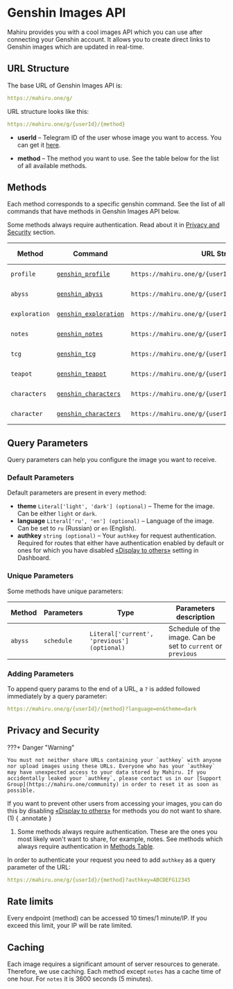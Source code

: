 # Genshin Images API

Mahiru provides you with a cool images API which you can use after connecting your Genshin account. It allows you to create direct links to Genshin images which are updated in real-time.

## URL Structure

The base URL of Genshin Images API is:
```yaml
https://mahiru.one/g/
```

URL structure looks like this:
```yaml
https://mahiru.one/g/{userId}/{method}
```

- **userId** – Telegram ID of the user whose image you want to access. You can get it [here](../dashboard/pages/settings/for-developers.md).

- **method** – The method you want to use. See the table below for the list of all available methods. 

## Methods

Each method corresponds to a specific genshin command. See the list of all commands that have methods in Genshin Images API below.

Some methods always require authentication. Read about it in [Privacy and Security](#privacy-and-security) section.

| Method        | Command                                                                   | URL Structure                                     | Requires authentication |
| ------------- | ------------------------------------------------------------------------- | ------------------------------------------------- | ----------------------- |
| `profile`     | [`genshin_profile`](../commands/commands-list/genshin/profile.md)         | `https://mahiru.one/g/{userId}/profile`           | :material-close: No     |
| `abyss`       | [`genshin_abyss`](../commands/commands-list/genshin/abyss.md)             | `https://mahiru.one/g/{userId}/abyss`             | :material-close: No     |
| `exploration` | [`genshin_exploration`](../commands/commands-list/genshin/exploration.md) | `https://mahiru.one/g/{userId}/exploration`       | :material-close: No     |
| `notes`       | [`genshin_notes`](../commands/commands-list/genshin/notes.md)             | `https://mahiru.one/g/{userId}/notes`             | :material-check: Yes    |
| `tcg`         | [`genshin_tcg`](../commands/commands-list/genshin/tcg.md)                 | `https://mahiru.one/g/{userId}/teapot`            | :material-close: No     |
| `teapot`      | [`genshin_teapot`](../commands/commands-list/genshin/teapot.md)           | `https://mahiru.one/g/{userId}/teapot`            | :material-close: No     |
| `characters`  | [`genshin_characters`](../commands/commands-list/genshin/characters.md)   | `https://mahiru.one/g/{userId}/characters`        | :material-close: No     |
| `character`   | [`genshin_characters`](../commands/commands-list/genshin/characters.md)   | `https://mahiru.one/g/{userId}/character/{characterId}`  | :material-close: No     |

## Query Parameters

Query parameters can help you configure the image you want to receive.

### Default Parameters

Default parameters are present in every method:

- **theme** `Literal['light', 'dark'] (optional)` – Theme for the image. Can be either `light` or `dark`.
- **language** `Literal['ru', 'en'] (optional)` – Language of the image. Can be set to `ru` (Russian) or `en` (English).
- **authkey** `string (optional)` – Your `authkey` for request authentication. Required for routes that either have authentication enabled by default or ones for which you have disabled [«Display to others»](../dashboard/pages/game-integrations/genshin.md#display-to-others) setting in Dashboard.

### Unique Parameters

Some methods have unique parameters:

| Method          | Parameters | Type                                        | Parameters description                                       |
| --------------- | ---------- | ------------------------------------------- | ------------------------------------------------------------ |
| `abyss`         | `schedule` | `Literal['current', 'previous'] (optional)` | Schedule of the image. Can be set to `current` or `previous` |

### Adding Parameters

To append query params to the end of a URL, a `?` is added followed immediately by a query parameter:
```yaml
https://mahiru.one/g/{userId}/{method}?language=en&theme=dark
```

## Privacy and Security

???+ Danger "Warning"

    You must not neither share URLs containing your `authkey` with anyone nor upload images using these URLs. Everyone who has your `authkey` may have unexpected access to your data stored by Mahiru. If you accidentally leaked your `authkey`, please contact us in our [Support Group](https://mahiru.one/community) in order to reset it as soon as possible.

If you want to prevent other users from accessing your images, you can do this by disabling [«Display to others»](../dashboard/pages/game-integrations/genshin.md#display-to-others) for methods you do not want to share. (1)
{ .annotate }

1. Some methods always require authentication. These are the ones you most likely won't want to share, for example, notes. See methods which always require authentication in [Methods Table](#methods).

In order to authenticate your request you need to add `authkey` as a query parameter of the URL:
```yaml
https://mahiru.one/g/{userId}/{method}?authkey=ABCDEFG12345
```

## Rate limits

Every endpoint (method) can be accessed 10 times/1 minute/IP. If you exceed this limit, your IP will be rate limited.

## Caching

Each image requires a significant amount of server resources to generate. Therefore, we use caching. Each method except `notes` has a cache time of one hour. For `notes` it is 3600 seconds (5 minutes).